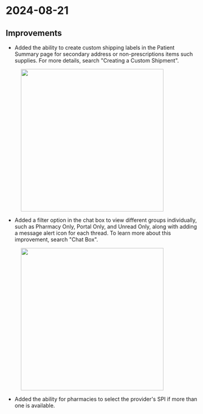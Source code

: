 # 2024-08-21

## Improvements

* Added the ability to create custom shipping labels in the Patient Summary page for secondary address or non-prescriptions items such supplies. For more details, search "Creating a Custom Shipment".&#x20;

<figure><img src="https://lh7-rt.googleusercontent.com/docsz/AD_4nXd9gvR8B2wnlc2svCNqAClWpxgqovq1H8JzyGpgu6O01gyC_wjb0-UVMDcFMvUM1god1cEYYQtT6k6E_sP_0VK95Pcw4VcbRkY7Gl0IrNeOvtZUUyvgOJvUbKGryShooYfoOGPcuE_sOPG357imdnRWwtco?key=0sXz9STCrneE2Hj7DjmDTA" alt="" width="375"><figcaption></figcaption></figure>

* Added a filter option in the chat box to view different groups individually, such as Pharmacy Only, Portal Only, and Unread Only, along with adding a message alert icon for each thread. To learn more about this improvement, search "Chat Box".&#x20;

<figure><img src="https://lh7-rt.googleusercontent.com/docsz/AD_4nXdhNkf2NetAOl5D8yb2-Ug1RnPMPXhTcvgCndHjIhqaTAYxjeHR7uCTneSx00_Dq-YE3sex-WrU9WYPd6AB93mFUVGRbvZP1Ztgyu0AwM4dhILt5qP8O_ivXfwBzYDw3Max1gE9H7w2Tox4q9cYPd9uNOYU?key=0sXz9STCrneE2Hj7DjmDTA" alt="" width="375"><figcaption></figcaption></figure>

* Added the ability for pharmacies to select the provider's SPI if more than one is available.&#x20;
